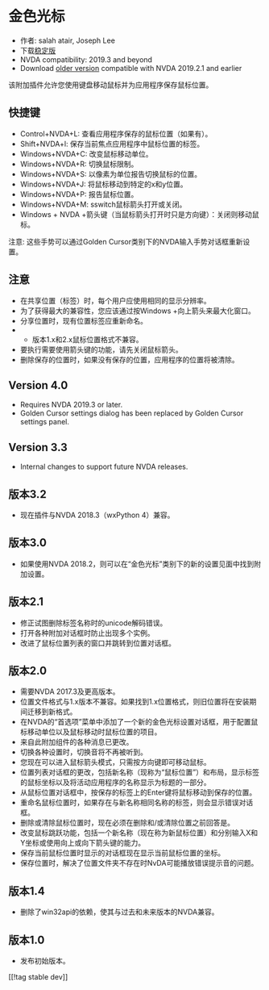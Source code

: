 # 金色光标 #

* 作者: salah atair, Joseph Lee
* 下载[稳定版][1]
* NVDA compatibility: 2019.3 and beyond
* Download [older version][3] compatible with NVDA 2019.2.1 and earlier

该附加插件允许您使用键盘移动鼠标并为应用程序保存鼠标位置。

## 快捷键

* Control+NVDA+L: 查看应用程序保存的鼠标位置（如果有）。
* Shift+NVDA+l: 保存当前焦点应用程序中鼠标位置的标签。
* Windows+NVDA+C: 改变鼠标移动单位。
* Windows+NVDA+R: 切换鼠标限制。
* Windows+NVDA+S: 以像素为单位报告切换鼠标的位置。
* Windows+NVDA+J: 将鼠标移动到特定的x和y位置。
* Windows+NVDA+P: 报告鼠标位置。
* Windows+NVDA+M: sswitch鼠标箭头打开或关闭。
* Windows + NVDA +箭头键（当鼠标箭头打开时只是方向键）：关闭则移动鼠标。

注意: 这些手势可以通过Golden Cursor类别下的NVDA输入手势对话框重新设置。

## 注意

* 在共享位置（标签）时，每个用户应使用相同的显示分辨率。
* 为了获得最大的兼容性，您应该通过按Windows +向上箭头来最大化窗口。
* 分享位置时，现有位置标签应重新命名。
* * 版本1.x和2.x鼠标位置格式不兼容。
* 要执行需要使用箭头键的功能，请先关闭鼠标箭头。
* 删除保存的位置时，如果没有保存的位置，应用程序的位置将被清除。

## Version 4.0

* Requires NVDA 2019.3 or later.
* Golden Cursor settings dialog has been replaced by Golden Cursor settings
  panel.

## Version 3.3

* Internal changes to support future NVDA releases.

## 版本3.2

* 现在插件与NVDA 2018.3（wxPython 4）兼容。

## 版本3.0

* 如果使用NVDA 2018.2，则可以在“金色光标”类别下的新的设置见面中找到附加设置。

## 版本2.1

* 修正试图删除标签名称时的unicode解码错误。
* 打开各种附加对话框时防止出现多个实例。
* 改进了鼠标位置列表的窗口并跳转到位置对话框。

## 版本2.0

* 需要NVDA 2017.3及更高版本。
* 位置文件格式与1.x版本不兼容。如果找到1.x位置格式，则旧位置将在安装期间迁移到新格式。
* 在NVDA的“首选项”菜单中添加了一个新的金色光标设置对话框，用于配置鼠标移动单位以及鼠标移动时鼠标位置的项目。
* 来自此附加组件的各种消息已更改。
* 切换各种设置时，切换音将不再被听到。
* 您现在可以进入鼠标箭头模式，只需按方向键即可移动鼠标。
* 位置列表对话框的更改，包括新名称（现称为“鼠标位置”）和布局，显示标签的鼠标坐标以及将活动应用程序的名称显示为标题的一部分。
* 从鼠标位置对话框中，按保存的标签上的Enter键将鼠标移动到保存的位置。
* 重命名鼠标位置时，如果存在与新名称相同名称的标签，则会显示错误对话框。
* 删除或清除鼠标位置时，现在必须在删除和/或清除位置之前回答是。
* 改变鼠标跳跃功能，包括一个新名称（现在称为新鼠标位置）和分别输入X和Y坐标或使用向上或向下箭头键的能力。
* 保存当前鼠标位置时显示的对话框现在显示当前鼠标位置的坐标。
* 保存位置时，解决了位置文件夹不存在时NvDA可能播放错误提示音的问题。

## 版本1.4

* 删除了win32api的依赖，使其与过去和未来版本的NVDA兼容。

## 版本1.0

* 发布初始版本。

[[!tag stable dev]]

[1]: https://addons.nvda-project.org/files/get.php?file=gc

[2]: https://addons.nvda-project.org/files/get.php?file=gc-dev

[3]: https://addons.nvda-project.org/files/get.php?file=gc-2019
